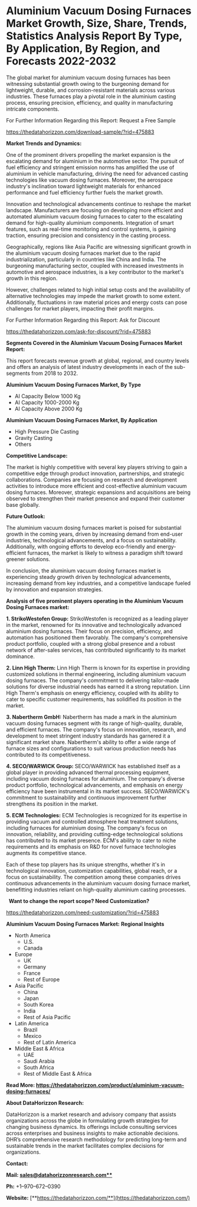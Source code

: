 ﻿# **Aluminium Vacuum Dosing Furnaces Market Growth, Size, Share, Trends, Statistics Analysis Report By Type, By Application, By Region, and Forecasts 2022-2032**

The global market for aluminium vacuum dosing furnaces has been witnessing substantial growth owing to the burgeoning demand for lightweight, durable, and corrosion-resistant materials across various industries. These furnaces play a pivotal role in the aluminium casting process, ensuring precision, efficiency, and quality in manufacturing intricate components.

For Further Information Regarding this Report: Request a Free Sample

<https://thedatahorizzon.com/download-sample/?rid=475883>

**Market Trends and Dynamics:**

One of the prominent drivers propelling the market expansion is the escalating demand for aluminium in the automotive sector. The pursuit of fuel efficiency and stringent emission norms has amplified the use of aluminium in vehicle manufacturing, driving the need for advanced casting technologies like vacuum dosing furnaces. Moreover, the aerospace industry's inclination toward lightweight materials for enhanced performance and fuel efficiency further fuels the market growth.

Innovation and technological advancements continue to reshape the market landscape. Manufacturers are focusing on developing more efficient and automated aluminium vacuum dosing furnaces to cater to the escalating demand for high-quality aluminium components. Integration of smart features, such as real-time monitoring and control systems, is gaining traction, ensuring precision and consistency in the casting process.

Geographically, regions like Asia Pacific are witnessing significant growth in the aluminium vacuum dosing furnaces market due to the rapid industrialization, particularly in countries like China and India. The burgeoning manufacturing sector, coupled with increased investments in automotive and aerospace industries, is a key contributor to the market's growth in this region.

However, challenges related to high initial setup costs and the availability of alternative technologies may impede the market growth to some extent. Additionally, fluctuations in raw material prices and energy costs can pose challenges for market players, impacting their profit margins.

For Further Information Regarding this Report: Ask for Discount

<https://thedatahorizzon.com/ask-for-discount/?rid=475883>

**Segments Covered in the Aluminium Vacuum Dosing Furnaces Market Report:**

This report forecasts revenue growth at global, regional, and country levels and offers an analysis of latest industry developments in each of the sub-segments from 2018 to 2032.

**Aluminium Vacuum Dosing Furnaces Market, By Type**

- AI Capacity Below 1000 Kg
- AI Capacity 1000-2000 Kg
- AI Capacity Above 2000 Kg

**Aluminium Vacuum Dosing Furnaces Market, By Application**

- High Pressure Die Casting
- Gravity Casting
- Others

**Competitive Landscape:**

The market is highly competitive with several key players striving to gain a competitive edge through product innovation, partnerships, and strategic collaborations. Companies are focusing on research and development activities to introduce more efficient and cost-effective aluminium vacuum dosing furnaces. Moreover, strategic expansions and acquisitions are being observed to strengthen their market presence and expand their customer base globally.

**Future Outlook:**

The aluminium vacuum dosing furnaces market is poised for substantial growth in the coming years, driven by increasing demand from end-user industries, technological advancements, and a focus on sustainability. Additionally, with ongoing efforts to develop eco-friendly and energy-efficient furnaces, the market is likely to witness a paradigm shift toward greener solutions.

In conclusion, the aluminium vacuum dosing furnaces market is experiencing steady growth driven by technological advancements, increasing demand from key industries, and a competitive landscape fueled by innovation and expansion strategies.



**Analysis of five prominent players operating in the Aluminium Vacuum Dosing Furnaces market:**

**1. StrikoWestofen Group:** StrikoWestofen is recognized as a leading player in the market, renowned for its innovative and technologically advanced aluminium dosing furnaces. Their focus on precision, efficiency, and automation has positioned them favorably. The company's comprehensive product portfolio, coupled with a strong global presence and a robust network of after-sales services, has contributed significantly to its market dominance.

**2. Linn High Therm:** Linn High Therm is known for its expertise in providing customized solutions in thermal engineering, including aluminium vacuum dosing furnaces. The company's commitment to delivering tailor-made solutions for diverse industrial needs has earned it a strong reputation. Linn High Therm's emphasis on energy efficiency, coupled with its ability to cater to specific customer requirements, has solidified its position in the market.

**3. Nabertherm GmbH:** Nabertherm has made a mark in the aluminium vacuum dosing furnaces segment with its range of high-quality, durable, and efficient furnaces. The company's focus on innovation, research, and development to meet stringent industry standards has garnered it a significant market share. Nabertherm's ability to offer a wide range of furnace sizes and configurations to suit various production needs has contributed to its competitiveness.

**4. SECO/WARWICK Group:** SECO/WARWICK has established itself as a global player in providing advanced thermal processing equipment, including vacuum dosing furnaces for aluminium. The company's diverse product portfolio, technological advancements, and emphasis on energy efficiency have been instrumental in its market success. SECO/WARWICK's commitment to sustainability and continuous improvement further strengthens its position in the market.

**5. ECM Technologies:** ECM Technologies is recognized for its expertise in providing vacuum and controlled atmosphere heat treatment solutions, including furnaces for aluminium dosing. The company's focus on innovation, reliability, and providing cutting-edge technological solutions has contributed to its market presence. ECM's ability to cater to niche requirements and its emphasis on R&D for novel furnace technologies augments its competitive stance.

Each of these top players has its unique strengths, whether it's in technological innovation, customization capabilities, global reach, or a focus on sustainability. The competition among these companies drives continuous advancements in the aluminium vacuum dosing furnace market, benefitting industries reliant on high-quality aluminium casting processes.



` `**Want to change the report scope? Need Customization?**

<https://thedatahorizzon.com/need-customization/?rid=475883>

**Aluminium Vacuum Dosing Furnaces Market:** **Regional Insights**

- North America
  - U.S.
  - Canada
- Europe
  - UK
  - Germany
  - France
  - Rest of Europe
- Asia Pacific
  - China
  - Japan
  - South Korea
  - India
  - Rest of Asia Pacific
- Latin America
  - Brazil
  - Mexico
  - Rest of Latin America
- Middle East & Africa
  - UAE
  - Saudi Arabia
  - South Africa
  - Rest of Middle East & Africa

**Read More: https://thedatahorizzon.com/product/aluminium-vacuum-dosing-furnaces/**

**About DataHorizzon Research:**

DataHorizzon is a market research and advisory company that assists organizations across the globe in formulating growth strategies for changing business dynamics. Its offerings include consulting services across enterprises and business insights to make actionable decisions. DHR’s comprehensive research methodology for predicting long-term and sustainable trends in the market facilitates complex decisions for organizations.

**Contact:**

**Mail: [sales@datahorizzonresearch.com**](mailto:sales@datahorizzonresearch.com)**

**Ph:** +1–970–672–0390

**Website:** [**https://thedatahorizzon.com/**](https://thedatahorizzon.com/)


